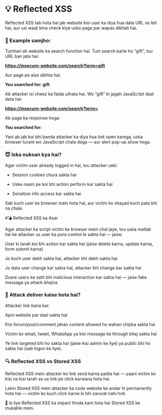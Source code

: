 # 💡 Reflected XSS 

Reflected XSS tab hota hai jab website kisi user ka diya hua data URL se leti hai, aur usi waqt bina check kiye usko page par wapas dikhati hai.

### 🧪 Example samjho:

Tumhari ek website ka search function hai. Tum search karte ho “gift”, tou URL ban jata hai:

**https://insecure-website.com/search?term=gift**

Aur page pe aise dikhta hai:

**<p>You searched for: gift</p>**

Ab attacker isi cheez ka faida uthata hai. Wo “gift” ki jagah JavaScript daal deta hai:

**https://insecure-website.com/search?term=<script>alert('XSS')</script>**

Ab page ka response hoga:

**<p>You searched for: <script>alert('XSS')</script></p>**

Yani ab jab koi bhi banda attacker ka diya hua link open karega, uska browser turant wo JavaScript chala dega — aur alert pop-up show hoga.

### 😈 Iska nuksan kya hai?

Agar victim user already logged in hai, tou attacker uski:

- Session cookies chura sakta hai

- Uske naam pe koi bhi action perform kar sakta hai

- Sensitive info access kar sakta hai

Sab kuch user ke browser main hota hai, aur victim ko shayad kuch pata bhi na chale.

#💣 Reflected XSS ka Asar

Agar attacker ka script victim ke browser mein chal jaye, tou uska matlab hai ke attacker us user ka pura control le sakta hai — jaise:

User ki tarah koi bhi action kar sakta hai (jaise delete karna, update karna, form submit karna)

Jo kuch user dekh sakta hai, attacker bhi dekh sakta hai

Jo data user change kar sakta hai, attacker bhi change kar sakta hai

Dusre users ke sath bhi malicious interaction kar sakta hai — jaise fake message ya attack bhejna

### 💌 Attack deliver kaise hota hai?

Attacker link bana kar:

Apni website par daal sakta hai

Kisi forum/post/comment jahan content allowed ho wahan chipka sakta hai

Victim ko email, tweet, WhatsApp ya kisi message ke through bhej sakta hai

Ye link targeted bhi ho sakta hai (jaise kisi admin ke liye) ya public bhi ho sakta hai (sab logon ke liye).


### 🔍 Reflected XSS vs Stored XSS

Reflected XSS mein attacker ko link send karna padta hai — yaani victim ko kisi na kisi tarah se us link pe click karwana hota hai.

Lekin Stored XSS mein attacker ka code website ke andar hi permanently hota hai — victim ko kuch click karne ki bhi zarurat nahi hoti.

📌 Is liye Reflected XSS ka impact thoda kam hota hai Stored XSS ke mukable mein.